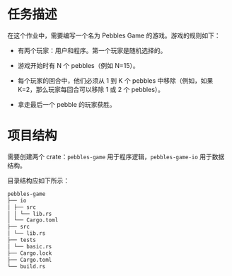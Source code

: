 # 任务描述

在这个作业中，需要编写一个名为 Pebbles Game 的游戏。游戏的规则如下：

- 有两个玩家：用户和程序。第一个玩家是随机选择的。

- 游戏开始时有 N 个 pebbles（例如 N=15）。

- 每个玩家的回合中，他们必须从 1 到 K 个 pebbles 中移除（例如，如果 K=2，那么玩家每回合可以移除 1 或 2 个 pebbles）。

- 拿走最后一个 pebble 的玩家获胜。

# 项目结构

需要创建两个 crate：`pebbles-game` 用于程序逻辑，`pebbles-game-io` 用于数据结构。

目录结构应如下所示：

```md
pebbles-game
├── io
│ ├── src
│ │ └── lib.rs
│ └── Cargo.toml
├── src
│ └── lib.rs
├── tests
│ └── basic.rs
├── Cargo.lock
├── Cargo.toml
└── build.rs
```
